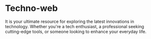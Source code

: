 # Techno-web
It is your ultimate resource for exploring the latest innovations in technology. Whether you're a tech enthusiast, a professional seeking cutting-edge tools, or someone looking to enhance your everyday life.
